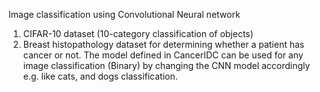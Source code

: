 Image classification using Convolutional Neural network

1. CIFAR-10 dataset (10-category classification of objects)
2. Breast histopathology dataset for determining whether a patient has cancer or not. The model defined in CancerIDC can be used for any image classification (Binary) by changing the CNN model accordingly e.g. like cats, and dogs classification.
